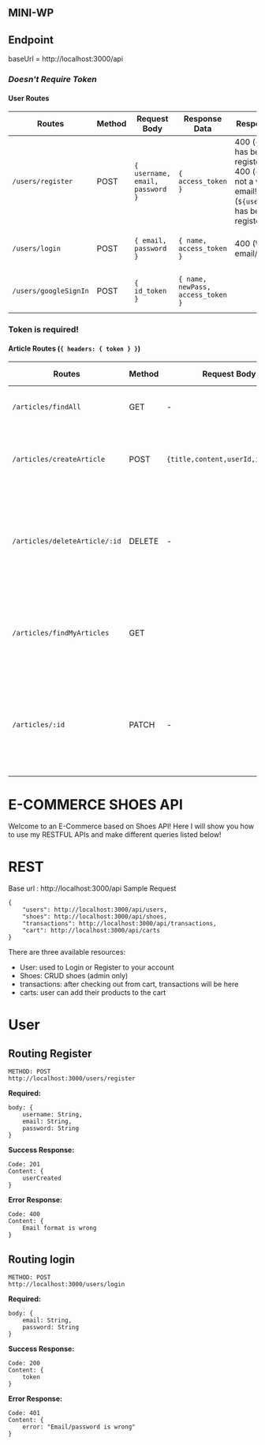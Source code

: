 **MINI-WP**
----------------------------------------

## Endpoint

baseUrl = http://localhost:3000/api
### *Doesn't Require Token*

#### User Routes


| Routes| Method | Request Body | Response Data| Response Error | Description |
|----------------------|--------|-----------------------------|-----------------------------------|--|---------------------------------------------------------------|
| `/users/register`| POST | `{ username, email, password }` | `{ access_token }` | 400 (`{email}` has been registered!) <br>400 (`{email}` is not a valid email!) <br>  (`${username}` has been registered!)|Register a new user|
| `/users/login` | POST | `{ email, password }`| `{ name, access_token }`| 400 (Wrong email/password) |Log in and get an email verification!|
| `/users/googleSignIn` | POST | `{ id_token }` | `{ name, newPass, access_token }` | |Sign in with Google and get a new password! |

### Token is required!

#### Article Routes (`{ headers: { token } }`)
| Routes | Method | Request Body | Response Success | Response Error | Description|
|-----------------------------------|--------|----------------------------------|------------------|---------------------|------------------------------------------------------------------------------|
| `/articles/findAll`| GET | -| `{ data }`| 401(Please Login) <br> 500 (Internal Server Error) | 
| `/articles/createArticle` | POST | `{title,content,userId,imageUrl}`| `${success message}` | 401(Invalid Token) <br> 401(Please Login) <br> 404 (Wrong User)| Create a new Article! |
| `/articles/deleteArticle/:id` | DELETE | -| `{ deleted }`| 401 (Invalid Token)<br> 401 (Please Login) <br> 401 (Unauthorized) <br> 404 (Wrong User) <br> 500 (Internal Server Error) | Delete an Article|
| `/articles/findMyArticles`| GET |  | | 401 (Invalid Token)<br> 401 (Please Login) <br> 404 (Wrong User) <br> 500 (Internal Server Error) | Read an article |
| `/articles/:id` | PATCH| -| `{updated }`| 401 (Invalid Token) <br> 401 (Please login ) <br> 401 Unauthorized <br> 404 (Wrong User) <br> 500 (Internal Server Error) | Updated an article! |

# E-COMMERCE SHOES API
Welcome to an E-Commerce based on Shoes API! Here I will show you how to use my RESTFUL APIs and make different queries listed below!



# REST
Base url : http://localhost:3000/api
Sample Request

    {
	    "users": http://localhost:3000/api/users,
	    "shoes": http://localhost:3000/api/shoes,
	    "transactions": http://localhost:3000/api/transactions,
	    "cart": http://localhost:3000/api/carts
    }

There are three available resources:

 - User: used to Login or Register to your account
 - Shoes: CRUD shoes (admin only)
 - transactions: after checking out from cart, transactions will be here
 - carts: user can add their products to the cart

# User

## Routing Register

    METHOD: POST
    http://localhost:3000/users/register

**Required:**

    body: {
	    username: String,
	    email: String,
	    password: String
    }
**Success Response:**

    Code: 201
    Content: {
	    userCreated
    }
**Error Response:**

    Code: 400
    Content: {
	    Email format is wrong
    } 

    
## Routing login

    METHOD: POST
    http://localhost:3000/users/login

**Required:**
	

    body: {
	    email: String,
	    password: String
    }
  
**Success Response:**

    Code: 200
    Content: {
	    token
    }

**Error Response:**

    Code: 401
    Content: {
	    error: "Email/password is wrong"
    }

